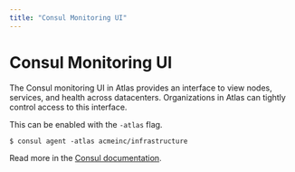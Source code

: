 ```yaml
---
title: "Consul Monitoring UI"
---
```


# Consul Monitoring UI

The Consul monitoring UI in Atlas provides an interface to view
nodes, services, and health across datacenters. Organizations in Atlas
can tightly control access to this interface.

This can be enabled with the `-atlas` flag.

    $ consul agent -atlas acmeinc/infrastructure

Read more in the [Consul documentation](https://consul.io/docs/agent/options.html#_atlas).
